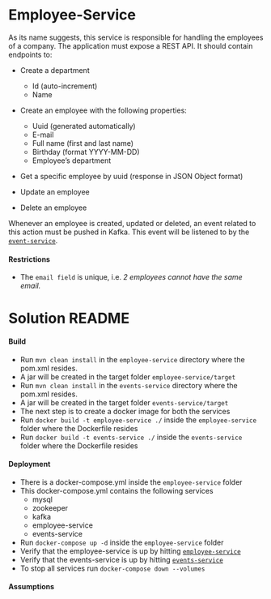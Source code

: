 # Employee-Service

As its name suggests, this service is responsible for handling the employees of a company. The application must expose a REST API. It should contain endpoints to:
  - Create a department
    - Id (auto-increment)
    - Name
    
 - Create an employee with the following properties:
   - Uuid (generated automatically)
   - E-mail
   - Full name (first and last name)
   - Birthday (format YYYY-MM-DD)
   - Employee’s department
   
  - Get a specific employee by uuid (response in JSON Object format)
  - Update an employee
  - Delete an employee

Whenever an employee is created, updated or deleted, an event related to this action must be pushed in Kafka. This event will be listened to by the [`event-service`](https://github.com/takeaway/bob-challenge-event-service/).

#### Restrictions

 - The `email field` is unique, i.e. _2 employees cannot have the same email._
 
 
 # Solution README
 #### Build
 - Run `mvn clean install` in the `employee-service` directory where the pom.xml resides.
 - A jar will be created in the target folder `employee-service/target`
 - Run `mvn clean install` in the `events-service` directory where the pom.xml resides.
 - A jar will be created in the target folder `events-service/target`
 - The next step is to create a docker image for both the services
 - Run `docker build -t employee-service ./` inside the `employee-service` folder where the Dockerfile resides
 - Run `docker build -t events-service ./` inside the `events-service` folder where the Dockerfile resides
 #### Deployment
 - There is a docker-compose.yml inside the `employee-service` folder
 - This docker-compose.yml contains the following services
     - mysql
     - zookeeper
     - kafka
     - employee-service
     - events-service
 - Run `docker-compose up -d` inside the `employee-service` folder
 - Verify that the employee-service is up by hitting [`employee-service`](http://localhost:8080/swagger-ui.html#/)
 - Verify that the events-service is up by hitting [`events-service`](http://localhost:9090/swagger-ui.html#/)
 - To stop all services run `docker-compose down --volumes`
   
   
 #### Assumptions

